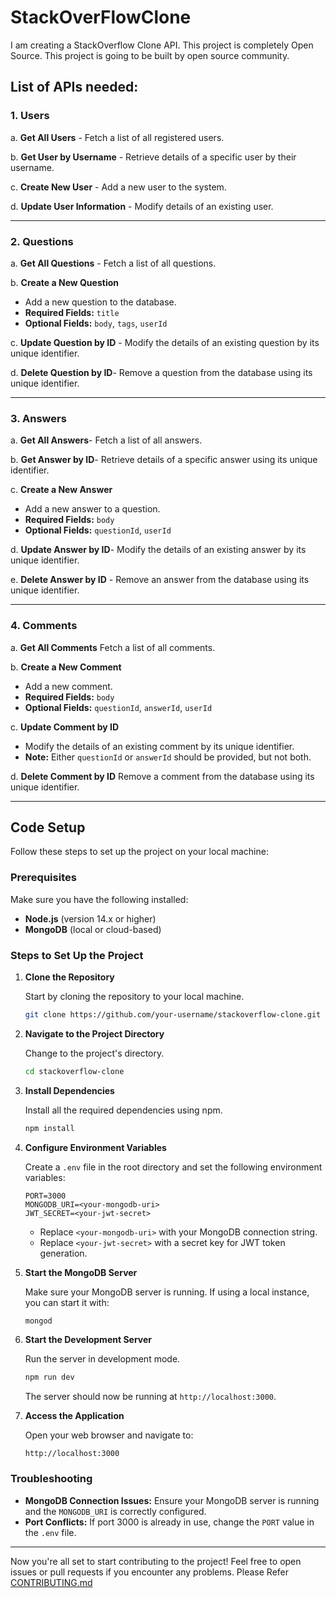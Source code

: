 # StackOverFlowClone

I am creating a StackOverflow Clone API. This project is completely Open Source. This project is going to be built by open source community.

## List of APIs needed:

### 1. Users

a. **Get All Users** - Fetch a list of all registered users.

b. **Get User by Username** - Retrieve details of a specific user by their username.

c. **Create New User** - Add a new user to the system.

d. **Update User Information** - Modify details of an existing user.

---

### 2. Questions

a. **Get All Questions** - Fetch a list of all questions.

b. **Create a New Question**

-   Add a new question to the database.
-   **Required Fields:** `title`
-   **Optional Fields:** `body`, `tags`, `userId`

c. **Update Question by ID** - Modify the details of an existing question by its unique identifier.

d. **Delete Question by ID**- Remove a question from the database using its unique identifier.

---

### 3. Answers

a. **Get All Answers**- Fetch a list of all answers.

b. **Get Answer by ID**- Retrieve details of a specific answer using its unique identifier.

c. **Create a New Answer**

-   Add a new answer to a question.
-   **Required Fields:** `body`
-   **Optional Fields:** `questionId`, `userId`

d. **Update Answer by ID**- Modify the details of an existing answer by its unique identifier.

e. **Delete Answer by ID** - Remove an answer from the database using its unique identifier.

---

### 4. Comments

a. **Get All Comments** Fetch a list of all comments.

b. **Create a New Comment**

-   Add a new comment.
-   **Required Fields:** `body`
-   **Optional Fields:** `questionId`, `answerId`, `userId`

c. **Update Comment by ID**

-   Modify the details of an existing comment by its unique identifier.
-   **Note:** Either `questionId` or `answerId` should be provided, but not both.

d. **Delete Comment by ID** Remove a comment from the database using its unique identifier.

---

## Code Setup

Follow these steps to set up the project on your local machine:

### Prerequisites

Make sure you have the following installed:

-   **Node.js** (version 14.x or higher)
-   **MongoDB** (local or cloud-based)

### Steps to Set Up the Project

1. **Clone the Repository**

    Start by cloning the repository to your local machine.

    ```bash
    git clone https://github.com/your-username/stackoverflow-clone.git
    ```

2. **Navigate to the Project Directory**

    Change to the project's directory.

    ```bash
    cd stackoverflow-clone
    ```

3. **Install Dependencies**

    Install all the required dependencies using npm.

    ```bash
    npm install
    ```

4. **Configure Environment Variables**

    Create a `.env` file in the root directory and set the following environment variables:

    ```
    PORT=3000
    MONGODB_URI=<your-mongodb-uri>
    JWT_SECRET=<your-jwt-secret>
    ```

    - Replace `<your-mongodb-uri>` with your MongoDB connection string.
    - Replace `<your-jwt-secret>` with a secret key for JWT token generation.

5. **Start the MongoDB Server**

    Make sure your MongoDB server is running. If using a local instance, you can start it with:

    ```bash
    mongod
    ```

6. **Start the Development Server**

    Run the server in development mode.

    ```bash
    npm run dev
    ```

    The server should now be running at `http://localhost:3000`.

7. **Access the Application**

    Open your web browser and navigate to:

    ```
    http://localhost:3000
    ```

### Troubleshooting

-   **MongoDB Connection Issues:** Ensure your MongoDB server is running and the `MONGODB_URI` is correctly configured.
-   **Port Conflicts:** If port 3000 is already in use, change the `PORT` value in the `.env` file.

---

Now you're all set to start contributing to the project! Feel free to open issues or pull requests if you encounter any problems. Please Refer [CONTRIBUTING.md](CONTRIBUTING.md)
